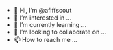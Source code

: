 - 👋 Hi, I’m @afiffscout
- 👀 I’m interested in ...
- 🌱 I’m currently learning ...
- 💞️ I’m looking to collaborate on ...
- 📫 How to reach me ...

<!---
afiffscout/afiffscout is a ✨ special ✨ repository because its `README.md` (this file) appears on your GitHub profile.
You can click the Preview link to take a look at your changes.
--->
